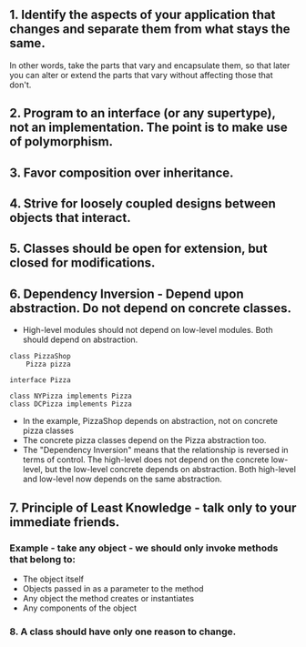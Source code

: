 ## 1. Identify the aspects of your application that changes and separate them from what stays the same.
In other words, take the parts that vary and encapsulate them, so that later you can alter or extend the parts that vary without affecting those that don't.

## 2. Program to an interface (or any supertype), not an implementation. The point is to make use of polymorphism.

## 3. Favor composition over inheritance.

## 4. Strive for loosely coupled designs between objects that interact.

## 5. Classes should be open for extension, but closed for modifications.

## 6. Dependency Inversion - Depend upon abstraction. Do not depend on concrete classes.
- High-level modules should not depend on low-level modules. Both should depend on abstraction.
```
class PizzaShop
	Pizza pizza 
	
interface Pizza

class NYPizza implements Pizza
class DCPizza implements Pizza
```
- In the example, PizzaShop depends on abstraction, not on concrete pizza classes
- The concrete pizza classes depend on the Pizza abstraction too.
- The "Dependency Inversion" means that the relationship is reversed in terms of control. The high-level does not depend on the concrete low-level, but the low-level concrete depends on abstraction. Both high-level and low-level now depends on the same abstraction.

## 7. Principle of Least Knowledge - talk only to your immediate friends.
### Example - take any object - we should only invoke methods that belong to:
- The object itself
- Objects passed in as a parameter to the method
- Any object the method creates or instantiates
- Any components of the object

### 8. A class should have only one reason to change.
